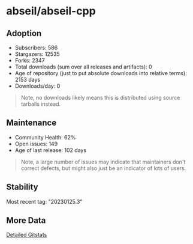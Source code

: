 # abseil/abseil-cpp

## Adoption

- Subscribers: 586
- Stargazers: 12535
- Forks: 2347
- Total downloads (sum over all releases and artifacts): 0
- Age of repository (just to put absolute downloads into relative terms): 2153 days
- Downloads/day: 0

> Note, no downloads likely means this is distributed using source tarballs instead.

## Maintenance

- Community Health: 62%
- Open issues: 149
- Age of last release: 102 days

> Note, a large number of issues may indicate that maintainers don't correct defects, but might also
> just be an indicator of lots of users.

## Stability

Most recent tag: "20230125.3"

## More Data

[Detailed Gitstats](/bazel-catalog/gitstats/abseil/abseil-cpp)

